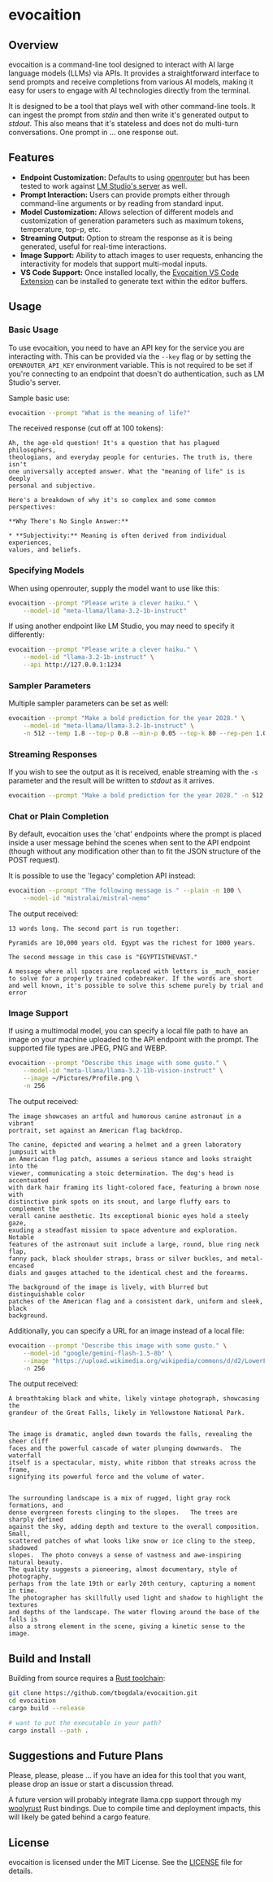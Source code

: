 # evocaition

## Overview

evocaition is a command-line tool designed to interact with AI large language models (LLMs) via APIs. It provides a straightforward interface to send prompts and receive completions from various AI models, making it easy for users to engage with AI technologies directly from the terminal.

It is designed to be a tool that plays well with other command-line tools. It can ingest the prompt from *stdin* and then write it's generated output to *stdout*. This also means that it's stateless and does not do multi-turn conversations. One prompt in ... one response out.

## Features

- **Endpoint Customization:** Defaults to using [openrouter](https://openrouter.ai/) but has been tested to work against [LM Studio's server](https://lmstudio.ai/docs/api/server) as well.
- **Prompt Interaction:** Users can provide prompts either through command-line arguments or by reading from standard input.
- **Model Customization:** Allows selection of different models and customization of generation parameters such as maximum tokens, temperature, top-p, etc.
- **Streaming Output:** Option to stream the response as it is being generated, useful for real-time interactions.
- **Image Support:** Ability to attach images to user requests, enhancing the interactivity for models that support multi-modal inputs.
- **VS Code Support:** Once installed locally, the [Evocaition VS Code Extension](https://marketplace.visualstudio.com/items?itemName=tbogdala.evocaition-vscext) can be installed to generate text within the editor buffers.

## Usage

### Basic Usage

To use evocaition, you need to have an API key for the service you are interacting with. This can be provided via the `--key` flag or by setting the `OPENROUTER_API_KEY` environment variable. This is not required to be set if you're connecting to an endpoint that doesn't do authentication, such as LM Studio's server.

Sample basic use:

```sh
evocaition --prompt "What is the meaning of life?"
```

The received response (cut off at 100 tokens):

```
Ah, the age-old question! It's a question that has plagued philosophers, 
theologians, and everyday people for centuries. The truth is, there isn't
one universally accepted answer. What the "meaning of life" is is deeply 
personal and subjective.

Here's a breakdown of why it's so complex and some common perspectives:

**Why There's No Single Answer:**

* **Subjectivity:** Meaning is often derived from individual experiences, 
values, and beliefs.
```

### Specifying Models

When using openrouter, supply the model want to use like this:

```sh
evocaition --prompt "Please write a clever haiku." \
    --model-id "meta-llama/llama-3.2-1b-instruct"
```

If using another endpoint like LM Studio, you may need to specify it differently:

```sh
evocaition --prompt "Please write a clever haiku." \
    --model-id "llama-3.2-1b-instruct" \
    --api http://127.0.0.1:1234
```

### Sampler Parameters

Multiple sampler parameters can be set as well:

```sh
evocaition --prompt "Make a bold prediction for the year 2028." \
    --model-id "meta-llama/llama-3.2-1b-instruct" \
    -n 512 --temp 1.8 --top-p 0.8 --min-p 0.05 --top-k 80 --rep-pen 1.04
```

### Streaming Responses

If you wish to see the output as it is received, enable streaming with the
`-s` parameter and the result will be written to *stdout* as it arrives.

```sh
evocaition --prompt "Make a bold prediction for the year 2028." -n 512 -s
```

### Chat or Plain Completion

By default, evocaition uses the 'chat' endpoints where the prompt is placed
inside a user message behind the scenes when sent to the API endpoint
(though without any modification other than to fit the JSON structure of
the POST request). 

It is possible to use the 'legacy' completion API instead:

```sh
evocaition --prompt "The following message is " --plain -n 100 \
    --model-id "mistralai/mistral-nemo"
```

The output received:

```
13 words long. The second part is run together:

Pyramids are 10,000 years old. Egypt was the richest for 1000 years.

The second message in this case is "EGYPTISTHEVAST."

A message where all spaces are replaced with letters is _much_ easier 
to solve for a properly trained codebreaker. If the words are short 
and well known, it's possible to solve this scheme purely by trial and error
```

### Image Support

If using a multimodal model, you can specify a local file path to have an image on
your machine uploaded to the API endpoint with the prompt. The supported file types
are JPEG, PNG and WEBP.

```sh
evocaition --prompt "Describe this image with some gusto." \
    --model-id "meta-llama/llama-3.2-11b-vision-instruct" \
    --image ~/Pictures/Profile.png \
    -n 256
```

The output received:

```
The image showcases an artful and humorous canine astronaut in a vibrant 
portrait, set against an American flag backdrop.

The canine, depicted and wearing a helmet and a green laboratory jumpsuit with 
an American flag patch, assumes a serious stance and looks straight into the 
viewer, communicating a stoic determination. The dog's head is accentuated 
with dark hair framing its light-colored face, featuring a brown nose with 
distinctive pink spots on its snout, and large fluffy ears to complement the 
verall canine aesthetic. Its exceptional bionic eyes hold a steely gaze, 
exuding a steadfast mission to space adventure and exploration.  Notable 
features of the astronaut suit include a large, round, blue ring neck flap, 
fanny pack, black shoulder straps, brass or silver buckles, and metal-encased 
dials and gauges attached to the identical chest and the forearms.

The background of the image is lively, with blurred but distinguishable color 
patches of the American flag and a consistent dark, uniform and sleek, black 
background.
```

Additionally, you can specify a URL for an image instead of a local file:

```sh
evocaition --prompt "Describe this image with some gusto." \
    --model-id "google/gemini-flash-1.5-8b" \
    --image "https://upload.wikimedia.org/wikipedia/commons/d/d2/LowerFallsJackson1871.jpg" \
    -n 256
```

The output received:

```
A breathtaking black and white, likely vintage photograph, showcasing the 
grandeur of the Great Falls, likely in Yellowstone National Park.


The image is dramatic, angled down towards the falls, revealing the sheer cliff 
faces and the powerful cascade of water plunging downwards.  The waterfall 
itself is a spectacular, misty, white ribbon that streaks across the frame, 
signifying its powerful force and the volume of water.


The surrounding landscape is a mix of rugged, light gray rock formations, and 
dense evergreen forests clinging to the slopes.   The trees are sharply defined 
against the sky, adding depth and texture to the overall composition. Small, 
scattered patches of what looks like snow or ice cling to the steep, shadowed 
slopes.  The photo conveys a sense of vastness and awe-inspiring natural beauty.
The quality suggests a pioneering, almost documentary, style of photography, 
perhaps from the late 19th or early 20th century, capturing a moment in time. 
The photographer has skillfully used light and shadow to highlight the textures 
and depths of the landscape. The water flowing around the base of the falls is 
also a strong element in the scene, giving a kinetic sense to the image.
```


## Build and Install

Building from source requires a [Rust toolchain](https://rustup.rs/):

```bash
git clone https://github.com/tbogdala/evocaition.git
cd evocaition
cargo build --release

# want to put the executable in your path?
cargo install --path .
```


## Suggestions and Future Plans

Please, please, please ... if you have an idea for this tool that you want,
please drop an issue or start a discussion thread.

A future version will probably integrate llama.cpp support through my
[woolyrust](https://github.com/tbogdala/woolyrust) Rust bindings. Due to 
compile time and deployment impacts, this will likely be gated behind
a cargo feature. 


## License

evocaition is licensed under the MIT License. See the [LICENSE](LICENSE) file for details.
